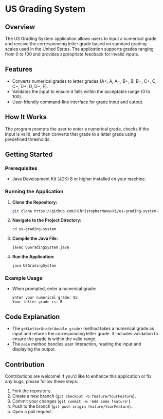 # US Grading System

## Overview
The US Grading System application allows users to input a numerical grade and receive the corresponding letter grade based on standard grading scales used in the United States. The application supports grades ranging from 0 to 100 and provides appropriate feedback for invalid inputs.

## Features
- Converts numerical grades to letter grades (A+, A, A−, B+, B, B−, C+, C, C−, D+, D, D−, F).
- Validates the input to ensure it falls within the acceptable range (0 to 100).
- User-friendly command-line interface for grade input and output.

## How It Works
The program prompts the user to enter a numerical grade, checks if the input is valid, and then converts that grade to a letter grade using predefined thresholds.

## Getting Started

### Prerequisites
- Java Development Kit (JDK) 8 or higher installed on your machine.

### Running the Application
1. **Clone the Repository:**
   ```bash
   git clone https://github.com/HChristopherNaoyuki/us-grading-system-demo.git
   ```
2. **Navigate to the Project Directory:**
   ```bash
   cd us-grading-system
   ```
3. **Compile the Java File:**
   ```bash
   javac USGradingSystem.java
   ```
4. **Run the Application:**
   ```bash
   java USGradingSystem
   ```

### Example Usage
- When prompted, enter a numerical grade:
  ```
  Enter your numerical grade: 85
  Your letter grade is: B
  ```

## Code Explanation
- The `getLetterGrade(double grade)` method takes a numerical grade as input and returns the corresponding letter grade. It includes validation to ensure the grade is within the valid range.
- The `main` method handles user interaction, reading the input and displaying the output.

## Contribution
Contributions are welcome! If you'd like to enhance this application or fix any bugs, please follow these steps:
1. Fork the repository.
2. Create a new branch (`git checkout -b feature/YourFeature`).
3. Commit your changes (`git commit -m 'Add some feature'`).
4. Push to the branch (`git push origin feature/YourFeature`).
5. Open a pull request.
